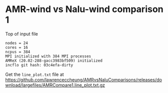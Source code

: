 # AMR-wind vs Nalu-wind comparison 1

Top of input file
```
nodes = 24
cores = 16
ncpus = 384
MPI initialized with 384 MPI processes
AMReX (20.02-288-gacc3983bf509) initialized
incflo git hash: 03c4efa-dirty
```

Get the `line_plot.txt` file at https://github.com/lawrenceccheung/AMRvsNaluComparisons/releases/download/largefiles/AMRCompare1.line_plot.txt.gz
